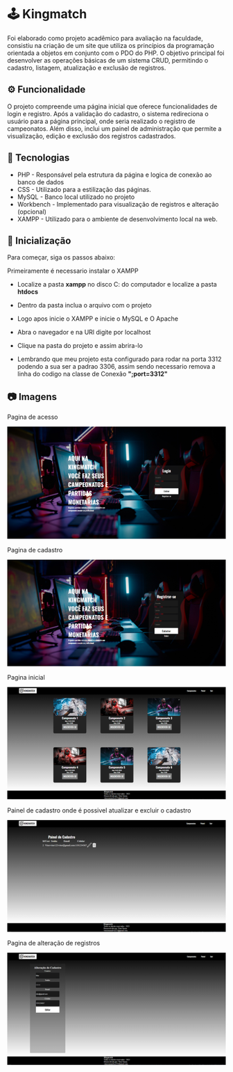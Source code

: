 # 🕹 Kingmatch

Foi elaborado como projeto acadêmico para avaliação na faculdade, consistiu na criação de um site que utiliza os princípios da programação orientada a objetos em conjunto com o PDO do PHP. O objetivo principal foi desenvolver as operações básicas de um sistema CRUD, permitindo o cadastro, listagem, atualização e exclusão de registros.

## ⚙ Funcionalidade

O projeto compreende uma página inicial que oferece funcionalidades de login e registro. Após a validação do cadastro, o sistema redireciona o usuário para a página principal, onde seria realizado o registro de campeonatos. Além disso, inclui um painel de administração que permite a visualização, edição e exclusão dos registros cadastrados.

## 🧰 Tecnologias 

* PHP - Responsável pela estrutura da página e logica de conexão ao banco de dados
* CSS - Utilizado para a estilização das páginas.
* MySQL - Banco local utilizado no projeto
* Workbench - Implementado para visualização de registros e alteração (opcional)
* XAMPP - Utilizado para o  ambiente de desenvolvimento local na web.

## 🔌 Inicialização 

Para começar, siga os passos abaixo:

Primeiramente é necessario instalar o XAMPP

* Localize a pasta **xampp** no disco C: do computador e localize a pasta **htdocs**

* Dentro da pasta inclua o arquivo com o projeto

* Logo apos inicie o XAMPP e inicie o MySQL e O Apache

* Abra o navegador e na URl digite por localhost 

* Clique na pasta do projeto e assim abrira-lo

* Lembrando que meu projeto esta configurado para rodar na porta 3312 podendo a sua ser a padrao 3306, assim sendo necessario remova a linha do codigo na classe de Conexão **";port=3312"**

## 📷 Imagens 

Pagina de acesso

![Preview](./.github/Entrar.png)

Pagina de cadastro

![Preview](./.github/Registrar.png)

Pagina inicial 

![Preview](./.github/PaginaInicial.png)

Painel de cadastro onde é possivel atualizar e excluir o cadastro

![Preview](./.github/PainelDeCadastro.png)

Pagina de alteração de registros 

![Preview](./.github/Alterar.png)